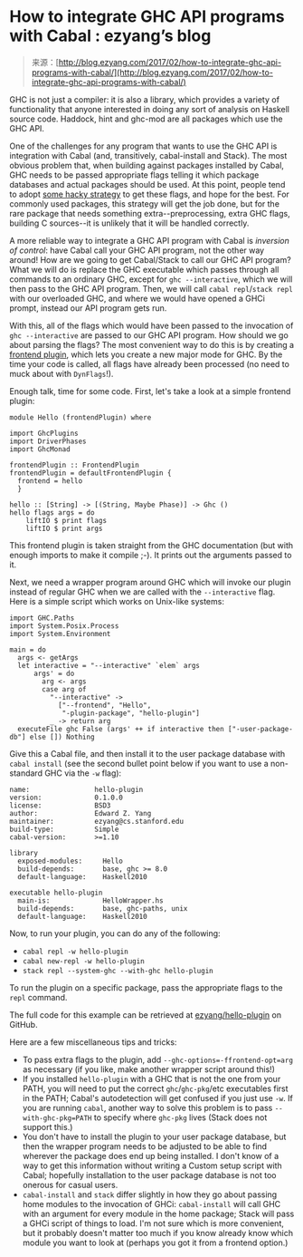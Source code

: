 <!--yml
category: 未分类
date: 2024-07-01 18:17:03
-->

# How to integrate GHC API programs with Cabal : ezyang’s blog

> 来源：[http://blog.ezyang.com/2017/02/how-to-integrate-ghc-api-programs-with-cabal/](http://blog.ezyang.com/2017/02/how-to-integrate-ghc-api-programs-with-cabal/)

GHC is not just a compiler: it is also a library, which provides a variety of functionality that anyone interested in doing any sort of analysis on Haskell source code. Haddock, hint and ghc-mod are all packages which use the GHC API.

One of the challenges for any program that wants to use the GHC API is integration with Cabal (and, transitively, cabal-install and Stack). The most obvious problem that, when building against packages installed by Cabal, GHC needs to be passed appropriate flags telling it which package databases and actual packages should be used. At this point, people tend to adopt [some hacky strategy](https://groups.google.com/forum/#!topic/haskell-cafe/3ZgLB2khhcI) to get these flags, and hope for the best. For commonly used packages, this strategy will get the job done, but for the rare package that needs something extra--preprocessing, extra GHC flags, building C sources--it is unlikely that it will be handled correctly.

A more reliable way to integrate a GHC API program with Cabal is *inversion of control*: have Cabal call your GHC API program, not the other way around! How are we going to get Cabal/Stack to call our GHC API program? What we will do is replace the GHC executable which passes through all commands to an ordinary GHC, except for `ghc --interactive`, which we will then pass to the GHC API program. Then, we will call `cabal repl`/`stack repl` with our overloaded GHC, and where we would have opened a GHCi prompt, instead our API program gets run.

With this, all of the flags which would have been passed to the invocation of `ghc --interactive` are passed to our GHC API program. How should we go about parsing the flags? The most convenient way to do this is by creating a [frontend plugin](https://downloads.haskell.org/~ghc/master/users-guide/extending_ghc.html#frontend-plugins), which lets you create a new major mode for GHC. By the time your code is called, all flags have already been processed (no need to muck about with `DynFlags`!).

Enough talk, time for some code. First, let's take a look at a simple frontend plugin:

```
module Hello (frontendPlugin) where

import GhcPlugins
import DriverPhases
import GhcMonad

frontendPlugin :: FrontendPlugin
frontendPlugin = defaultFrontendPlugin {
  frontend = hello
  }

hello :: [String] -> [(String, Maybe Phase)] -> Ghc ()
hello flags args = do
    liftIO $ print flags
    liftIO $ print args

```

This frontend plugin is taken straight from the GHC documentation (but with enough imports to make it compile ;-). It prints out the arguments passed to it.

Next, we need a wrapper program around GHC which will invoke our plugin instead of regular GHC when we are called with the `--interactive` flag. Here is a simple script which works on Unix-like systems:

```
import GHC.Paths
import System.Posix.Process
import System.Environment

main = do
  args <- getArgs
  let interactive = "--interactive" `elem` args
      args' = do
        arg <- args
        case arg of
          "--interactive" ->
            ["--frontend", "Hello",
             "-plugin-package", "hello-plugin"]
          _ -> return arg
  executeFile ghc False (args' ++ if interactive then ["-user-package-db"] else []) Nothing

```

Give this a Cabal file, and then install it to the user package database with `cabal install` (see the second bullet point below if you want to use a non-standard GHC via the `-w` flag):

```
name:                hello-plugin
version:             0.1.0.0
license:             BSD3
author:              Edward Z. Yang
maintainer:          ezyang@cs.stanford.edu
build-type:          Simple
cabal-version:       >=1.10

library
  exposed-modules:     Hello
  build-depends:       base, ghc >= 8.0
  default-language:    Haskell2010

executable hello-plugin
  main-is:             HelloWrapper.hs
  build-depends:       base, ghc-paths, unix
  default-language:    Haskell2010

```

Now, to run your plugin, you can do any of the following:

*   `cabal repl -w hello-plugin`
*   `cabal new-repl -w hello-plugin`
*   `stack repl --system-ghc --with-ghc hello-plugin`

To run the plugin on a specific package, pass the appropriate flags to the `repl` command.

The full code for this example can be retrieved at [ezyang/hello-plugin](https://github.com/ezyang/hello-plugin) on GitHub.

Here are a few miscellaneous tips and tricks:

*   To pass extra flags to the plugin, add `--ghc-options=-ffrontend-opt=arg` as necessary (if you like, make another wrapper script around this!)
*   If you installed `hello-plugin` with a GHC that is not the one from your PATH, you will need to put the correct `ghc`/`ghc-pkg`/etc executables first in the PATH; Cabal's autodetection will get confused if you just use `-w`. If you are running `cabal`, another way to solve this problem is to pass `--with-ghc-pkg=PATH` to specify where `ghc-pkg` lives (Stack does not support this.)
*   You don't have to install the plugin to your user package database, but then the wrapper program needs to be adjusted to be able to find wherever the package does end up being installed. I don't know of a way to get this information without writing a Custom setup script with Cabal; hopefully installation to the user package database is not too onerous for casual users.
*   `cabal-install` and `stack` differ slightly in how they go about passing home modules to the invocation of GHCi: `cabal-install` will call GHC with an argument for every module in the home package; Stack will pass a GHCi script of things to load. I'm not sure which is more convenient, but it probably doesn't matter too much if you know already know which module you want to look at (perhaps you got it from a frontend option.)